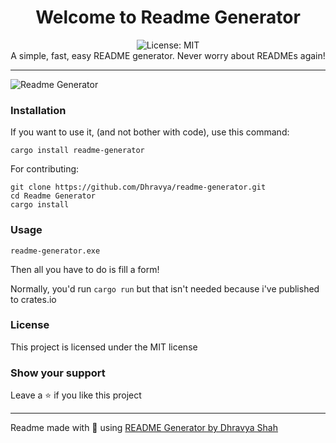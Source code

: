 <div align="center">
<h1 align="center">Welcome to Readme Generator</h1>
<img alt="License: MIT" src="https://img.shields.io/badge/License-MIT-yellow.svg" /><br>
A simple, fast, easy README generator. Never worry about READMEs again!
</div>

---

![Readme Generator](https://us-east-1.tixte.net/uploads/img.dhravya.dev/l0ap2hcs50a.png)

### Installation

If you want to use it, (and not bother with code), use this command:

```
cargo install readme-generator
```

For contributing:

```
git clone https://github.com/Dhravya/readme-generator.git
cd Readme Generator
cargo install
```

### Usage

```
readme-generator.exe
```

Then all you have to do is fill a form!

Normally, you'd run `cargo run` but that isn't needed because i've published to crates.io

### License

This project is licensed under the MIT license

### Show your support

Leave a ⭐ if you like this project

---

Readme made with 💖 using [README Generator by Dhravya Shah](https://github.com/Dhravya/readme-generator)
